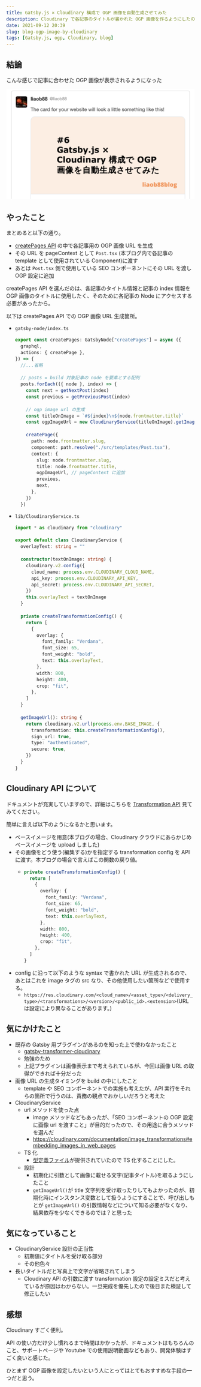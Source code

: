 ```yaml
---
title: Gatsby.js × Cloudinary 構成で OGP 画像を自動生成させてみた
description: Cloudinary で各記事のタイトルが書かれた OGP 画像を作るようにしたのでその内容をまとめました
date: 2021-09-12 20:39
slug: blog-ogp-image-by-cloudinary
tags: [Gatsby.js, ogp, Cloudinary, blog]
---
```


## 結論

こんな感じで記事に合わせた OGP 画像が表示されるようになった

![](../../src/images/blog-ogp-image-by-cloudinary/card-image.png)

## やったこと

まとめると以下の通り。

- [createPages API](https://www.gatsbyjs.com/docs/reference/config-files/gatsby-node/#createPages) の中で各記事用の OGP 画像 URL を生成
- その URL を pageContext として `Post.tsx` (本ブログ内で各記事の template として使用されている Component)に渡す
- あとは `Post.tsx` 側で使用している SEO コンポーネントにその URL を渡し OGP 設定に追加

createPages API を選んだのは、各記事のタイトル情報と記事の index 情報を OGP 画像のタイトルに使用したく、そのために各記事の Node にアクセスする必要があったから。

以下は createPages API での OGP 画像 URL 生成箇所。

- `gatsby-node/index.ts`

  ```ts
  export const createPages: GatsbyNode["createPages"] = async ({
    graphql,
    actions: { createPage },
  }) => {
    //...省略

    // posts = build 対象記事の node を要素とする配列
    posts.forEach(({ node }, index) => {
      const next = getNextPost(index)
      const previous = getPreviousPost(index)

      // ogp image url の生成
      const titleOnImage = `#${index}\n${node.frontmatter.title}`
      const ogpImageUrl = new CloudinaryService(titleOnImage).getImageUrl()

      createPage({
        path: node.frontmatter.slug,
        component: path.resolve("./src/templates/Post.tsx"),
        context: {
          slug: node.frontmatter.slug,
          title: node.frontmatter.title,
          ogpImageUrl, // pageContext に追加
          previous,
          next,
        },
      })
    })
  ```

- `lib/CloudinaryService.ts`

  ```ts
  import * as cloudinary from "cloudinary"

  export default class CloudinaryService {
    overlayText: string = ""

    constructor(textOnImage: string) {
      cloudinary.v2.config({
        cloud_name: process.env.CLOUDINARY_CLOUD_NAME,
        api_key: process.env.CLOUDINARY_API_KEY,
        api_secret: process.env.CLOUDINARY_API_SECRET,
      })
      this.overlayText = textOnImage
    }

    private createTransformationConfig() {
      return [
        {
          overlay: {
            font_family: "Verdana",
            font_size: 65,
            font_weight: "bold",
            text: this.overlayText,
          },
          width: 800,
          height: 400,
          crop: "fit",
        },
      ]
    }

    getImageUrl(): string {
      return cloudinary.v2.url(process.env.BASE_IMAGE, {
        transformation: this.createTransformationConfig(),
        sign_url: true,
        type: "authenticated",
        secure: true,
      })
    }
  }
  ```

## Cloudinary API について

ドキュメントが充実していますので、詳細はこちらを [Transformation API](https://cloudinary.com/documentation/image_transformations) 見てみてください。

簡単に言えば以下のようになるかと思います。

- ベースイメージを用意(本ブログの場合、Cloudinary クラウドにあらかじめベースイメージを upload しました)
- その画像をどう使う(編集する)かを指定する transformation config を API に渡す。本ブログの場合で言えばこの関数の戻り値。
  - ```ts
    private createTransformationConfig() {
      return [
        {
          overlay: {
            font_family: "Verdana",
            font_size: 65,
            font_weight: "bold",
            text: this.overlayText,
          },
          width: 800,
          height: 400,
          crop: "fit",
        },
      ]
    }
    ```
- config に沿って以下のような syntax で書かれた URL が生成されるので、あとはこれを image タグの src なり、その他使用したい箇所などで使用する。
  - `https://res.cloudinary.com/<cloud_name>/<asset_type>/<delivery_type>/<transformations>/<version>/<public_id>.<extension>`(URL は設定により異なることがあります。)

## 気にかけたこと

- 既存の Gatsby 用プラグインがあるのを知った上で使わなかったこと
  - [gatsby-transformer-cloudinary](https://www.gatsbyjs.com/plugins/gatsby-transformer-cloudinary/)
  - 勉強のため
  - 上記プラグインは画像表示まで考えられているが、今回は画像 URL の取得ができれば十分だった
- 画像 URL の生成タイミングを build の中にしたこと
  - template や SEO コンポーネントでの実施も考えたが、API 実行をそれらの箇所で行うのは、責務の観点でおかしいだろうと考えた
- CloudinaryService
  - url メソッドを使った点
    - image メソッドなどもあったが、「SEO コンポーネントの OGP 設定に画像 url を渡すこと」が目的だったので、その用途に合うメソッドを選んだ
    - https://cloudinary.com/documentation/image_transformations#embedding_images_in_web_pages
  - TS 化
    - [型定義ファイル](https://github.com/cloudinary/cloudinary_npm/blob/7dcdd278da4c57c28f9eb20fe501b618458c05c6/types/index.d.ts)が提供されていたので TS 化することにした。
  - 設計
    - 初期化に引数として画像に載せる文字(記事タイトル)を取るようにしたこと
    - `getImageUrl()`が title 文字列を受け取ったりしてもよかったのが、初期化時にインスタンス変数として扱うようにすることで、呼び出しもとが `getImageUrl()` の引数情報などについて知る必要がなくなり、結果依存を少なくできるのでは？と思った

## 気になっていること

- CloudinaryService 設計の正当性
  - 初期値にタイトルを受け取る部分
  - その他色々
- 長いタイトルだと写真上で文字が省略されてしまう
  - Cloudinary API の引数に渡す transformation 設定の設定ミスだと考えているが原因はわからない。一旦完成を優先したので後日また検証して修正したい

## 感想

Cloudinary すごく便利。

API の使い方だけ少し慣れるまで時間はかかったが、ドキュメントはもちろんのこと、サポートページや Youtube での使用説明動画などもあり、開発体験はすごく良いと感じた。

ひとまず OGP 画像を設定したいという人にとってはとてもおすすめな手段の一つだと思う。
